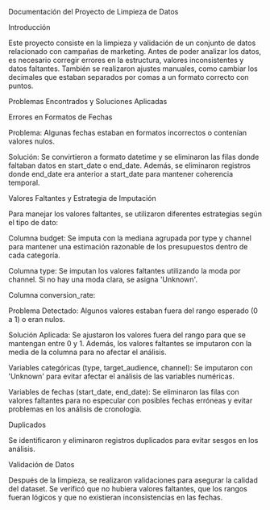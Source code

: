 Documentación del Proyecto de Limpieza de Datos

Introducción

Este proyecto consiste en la limpieza y validación de un conjunto de datos relacionado con campañas de marketing. Antes de poder analizar los datos, es necesario corregir errores en la estructura, valores inconsistentes y datos faltantes. También se realizaron ajustes manuales, como cambiar los decimales que estaban separados por comas a un formato correcto con puntos.

Problemas Encontrados y Soluciones Aplicadas

Errores en Formatos de Fechas

Problema: Algunas fechas estaban en formatos incorrectos o contenían valores nulos.

Solución: Se convirtieron a formato datetime y se eliminaron las filas donde faltaban datos en start_date o end_date. Además, se eliminaron registros donde end_date era anterior a start_date para mantener coherencia temporal.

Valores Faltantes y Estrategia de Imputación

Para manejar los valores faltantes, se utilizaron diferentes estrategias según el tipo de dato:

Columna budget: Se imputa con la mediana agrupada por type y channel para mantener una estimación razonable de los presupuestos dentro de cada categoría.

Columna type: Se imputan los valores faltantes utilizando la moda por channel. Si no hay una moda clara, se asigna 'Unknown'.

Columna conversion_rate:

Problema Detectado: Algunos valores estaban fuera del rango esperado (0 a 1) o eran nulos.

Solución Aplicada: Se ajustaron los valores fuera del rango para que se mantengan entre 0 y 1. Además, los valores faltantes se imputaron con la media de la columna para no afectar el análisis.

Variables categóricas (type, target_audience, channel): Se imputaron con 'Unknown' para evitar afectar el análisis de las variables numéricas.

Variables de fechas (start_date, end_date): Se eliminaron las filas con valores faltantes para no especular con posibles fechas erróneas y evitar problemas en los análisis de cronología.

Duplicados

Se identificaron y eliminaron registros duplicados para evitar sesgos en los análisis.

Validación de Datos

Después de la limpieza, se realizaron validaciones para asegurar la calidad del dataset. Se verificó que no hubiera valores faltantes, que los rangos fueran lógicos y que no existieran inconsistencias en las fechas.

